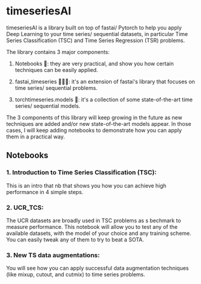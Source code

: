 # timeseriesAI


timeseriesAI is a library built on top of fastai/ Pytorch to help you apply Deep Learning to your time series/ sequential datasets, in particular Time Series Classification (TSC) and Time Series Regression (TSR) problems.


The library contains 3 major components: 

1. Notebooks 📒: they are very practical, and show you how certain techniques can be easily applied. 

2. fastai_timeseries 🏃🏽‍♀️: it's an extension of fastai's library that focuses on time series/ sequential problems. 

3. torchtimeseries.models 👫: it's a collection of some state-of-the-art time series/ sequential models.


The 3 components of this library will keep growing in the future as new techniques are added and/or new state-of-the-art models appear. In those cases, I will keep adding notebooks to demonstrate how you can apply them in a practical way.


## Notebooks

### 1. Introduction to Time Series Classification (TSC): 
This is an intro that nb that shows you how you can achieve high performance in 4 simple steps.

### 2. UCR_TCS:
The UCR datasets are broadly used in TSC problems as s bechmark to measure performance. This notebook will allow you to test any of the available datasets, with the model of your choice and any training scheme. You can easily tweak any of them to try to beat a SOTA.

### 3. New TS data augmentations: 
You will see how you can apply successful data augmentation techniques (like mixup, cutout, and cutmix) to time series problems.

